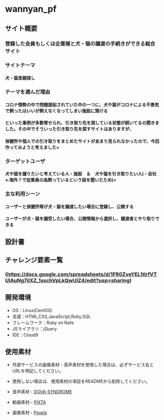 <!--# README-->

<!--This README would normally document whatever steps are necessary to get the-->
<!--application up and running.-->

<!--Things you may want to cover:-->

<!--* Ruby version-->

<!--* System dependencies-->

<!--* Configuration-->

<!--* Database creation-->

<!--* Database initialization-->

<!--* How to run the test suite-->

<!--* Services (job queues, cache servers, search engines, etc.)-->

<!--* Deployment instructions-->

<!--* ...-->

# wannyan_pf

## サイト概要
### 登録した会員もしくは企業様と犬・猫の譲渡の手続きができる総合サイト

### サイトテーマ
#### 犬・猫里親探し

### テーマを選んだ理由
#### コロナ情勢の中で問題提起されていた中の一つに、犬や猫がコロナによる不景気で飼ったはいいが飼えなくなってしまい施設に預ける
#### といった事例が多数寄せられ、引き取り先を探している状態が続いてるの聞きました。その中でそういった引き取り先を探すサイトはありますが、
#### 保健所や個人での引き取りをまとめたサイトがあまり見られなかったので、今回作ってみようと考えました>

### ターゲットユーザ
#### 犬や猫を譲りたいと考えている人・施設　＆　犬や猫を引き取りたい人(・会社←海外？で従業員の為飼っているという話を聞いたため)>

### 主な利用シーン
#### ユーザーと保健所等が犬・猫を譲渡したい場合に登録し、公開する
#### ユーザーが犬・猫を譲受したい場合、公開情報から選択し、譲渡者とやり取りできる

## 設計書


## チャレンジ要素一覧
### (https://docs.google.com/spreadsheets/d/1FR0ZveYEL1tlrfVTUlAuNg7iIXZ_1sschVpLkQwUlZ4/edit?usp=sharing)
## 開発環境
- OS：Linux(CentOS)
- 言語：HTML,CSS,JavaScript,Ruby,SQL
- フレームワーク：Ruby on Rails
- JSライブラリ：jQuery
- IDE：Cloud9

## 使用素材
- 外部サービスの画像素材・音声素材を使用した場合は、必ずサービス名とURLを明記してください。
- 使用しない場合は、使用素材の項目をREADMEから削除してください。

- 音声素材・[DOVA-SYNDROME](https://dova-s.jp/)
- 動画素材・[PIXTA](https://pixta.jp/footage/c22)
- 画像素材・[Pexels](https://www.pexels.com/ja-jp/)